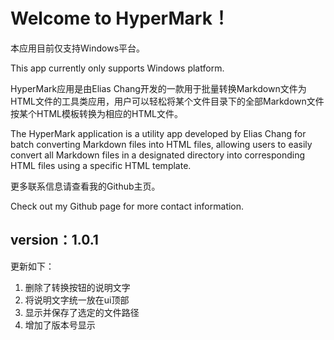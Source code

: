 # Welcome to HyperMark！
本应用目前仅支持Windows平台。

This app currently only supports Windows platform.

HyperMark应用是由Elias Chang开发的一款用于批量转换Markdown文件为HTML文件的工具类应用，用户可以轻松将某个文件目录下的全部Markdown文件按某个HTML模板转换为相应的HTML文件。

The HyperMark application is a utility app developed by Elias Chang for batch converting Markdown files into HTML files, allowing users to easily convert all Markdown files in a designated directory into corresponding HTML files using a specific HTML template.

更多联系信息请查看我的Github主页。 

Check out my Github page for more contact information.

## version：1.0.1
更新如下：
1. 删除了转换按钮的说明文字
2. 将说明文字统一放在ui顶部
3. 显示并保存了选定的文件路径
4. 增加了版本号显示